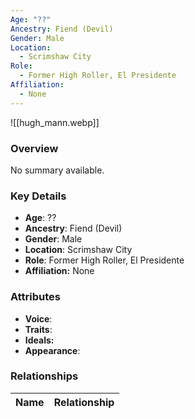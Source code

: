 ```yaml
---
Age: "??"
Ancestry: Fiend (Devil)
Gender: Male
Location:
  - Scrimshaw City
Role:
  - Former High Roller, El Presidente
Affiliation:
  - None
---
```


![[hugh_mann.webp]]

### Overview
No summary available.

### Key Details
- **Age**: ??
- **Ancestry**: Fiend (Devil)
- **Gender**: Male
- **Location**: Scrimshaw City
- **Role**: Former High Roller, El Presidente
- **Affiliation:** None

### Attributes
- **Voice**: 
- **Traits**: 
- **Ideals:** 
- **Appearance**:

### Relationships

| Name  | Relationship |
| ----- | ------------ |
